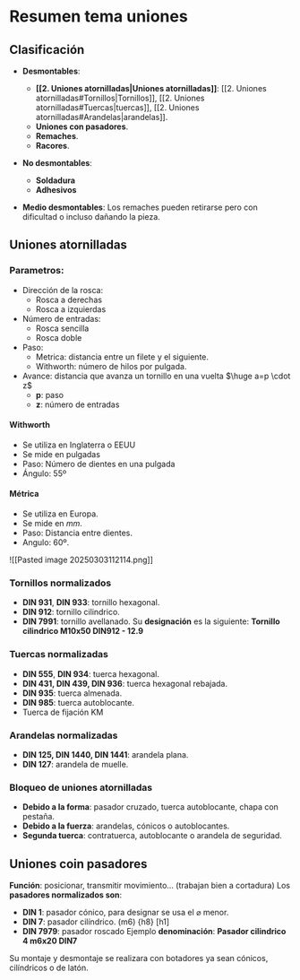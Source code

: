# Resumen tema uniones
## Clasificación
- **Desmontables**:
	- **[[2. Uniones atornilladas|Uniones atornilladas]]**: [[2. Uniones atornilladas#Tornillos|Tornillos]], [[2. Uniones atornilladas#Tuercas|tuercas]], [[2. Uniones atornilladas#Arandelas|arandelas]].
	- **Uniones con pasadores**.
	- **Remaches**.
	- **Racores**.

- **No desmontables**:
	- **Soldadura** 
	- **Adhesivos**

- **Medio desmontables**: Los remaches pueden retirarse pero con dificultad o incluso dañando la pieza.
## Uniones atornilladas
### Parametros:
- Dirección de la rosca:
	- Rosca a derechas
	- Rosca a izquierdas
- Número de entradas:
	- Rosca sencilla
	- Rosca doble
- Paso:
	- Metrica: distancia entre un filete y el siguiente. 
	- Withworth: número de hilos por pulgada.
- Avance: distancia que avanza un tornillo en una vuelta $\huge a=p \cdot z$
	- **p**: paso
	- **z**: número de entradas
#### Withworth
- Se utiliza en Inglaterra o EEUU
- Se mide en pulgadas
- Paso: Número de dientes en una pulgada
- Ángulo: 55º
#### Métrica
- Se utiliza en Europa.
- Se mide en $mm$.
- Paso: Distancia entre dientes.
- Angulo: 60º.

![[Pasted image 20250303112114.png]]
### Tornillos normalizados
- **DIN 931**, **DIN 933**: tornillo hexagonal.
- **DIN 912**: tornillo cilindrico.
- **DIN 7991**: tornillo avellanado.
Su **designación** es la siguiente:
**Tornillo cilindrico M10x50 DIN912 - 12.9**
### Tuercas normalizadas
- **DIN 555**, **DIN 934**: tuerca hexagonal.
- **DIN 431, DIN 439, DIN 936**: tuerca hexagonal rebajada.
- **DIN 935**: tuerca almenada.
- **DIN 985**: tuerca autoblocante.
- Tuerca de fijación KM
### Arandelas normalizadas
- **DIN 125, DIN 1440, DIN 1441**: arandela plana.
- **DIN 127**: arandela de muelle.
### Bloqueo de uniones atornilladas
- **Debido a la forma**: pasador cruzado, tuerca autoblocante, chapa con pestaña.
- **Debido a la fuerza**: arandelas, cónicos o autoblocantes.
- **Segunda tuerca**: contratuerca, autoblocante o arandela de seguridad.

## Uniones coin pasadores
**Función**: posicionar, transmitir movimiento... (trabajan bien a cortadura)
Los **pasadores normalizados son**:
- **DIN 1**: pasador cónico, para designar se usa el $\varnothing$ menor.
- **DIN 7**: pasador cilíndrico. (m6) {h8} [h1]
- **DIN 7979**: pasador roscado
Ejemplo **denominación**:
**Pasador cilindrico 4 m6x20 DIN7**

Su montaje y desmontaje se realizara con botadores ya sean cónicos, cilíndricos o de latón.